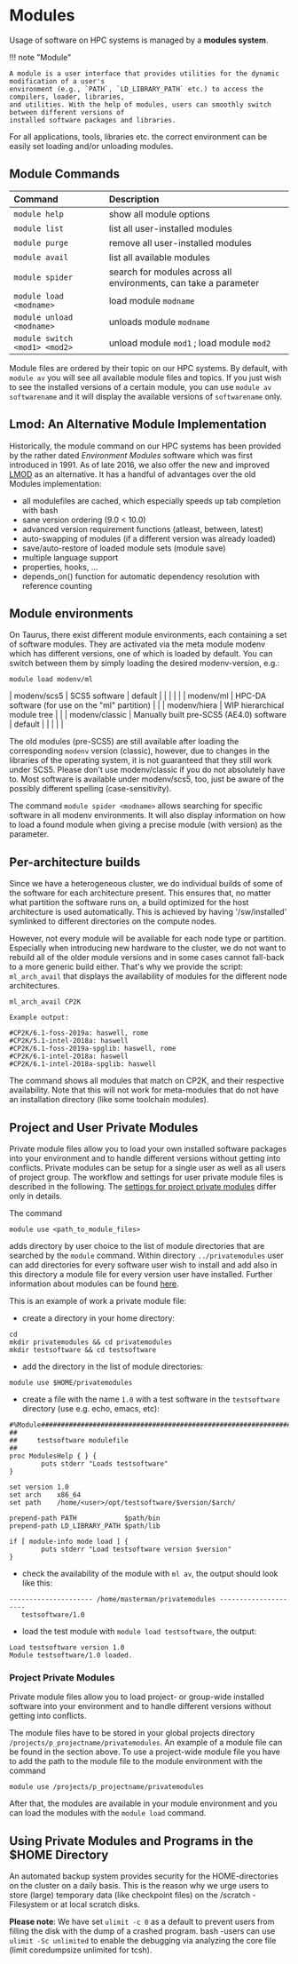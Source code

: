 # Modules

Usage of software on HPC systems is managed by a **modules system**.

!!! note "Module"

    A module is a user interface that provides utilities for the dynamic modification of a user's
    environment (e.g., `PATH`, `LD_LIBRARY_PATH` etc.) to access the compilers, loader, libraries,
    and utilities. With the help of modules, users can smoothly switch between different versions of
    installed software packages and libraries.

For all applications, tools, libraries etc. the correct environment can be easily set loading and/or
unloading modules.

## Module Commands

| Command                       | Description                                                      |
|:------------------------------|:-----------------------------------------------------------------|
| `module help`                 | show all module options                                          |
| `module list`                 | list all user-installed modules                                  |
| `module purge`                | remove all user-installed modules                                |
| `module avail`                | list all available modules                                       |
| `module spider`               | search for modules across all environments, can take a parameter |
| `module load <modname>`       | load module `modname`                                            |
| `module unload <modname>`     | unloads module `modname`                                         |
| `module switch <mod1> <mod2>` | unload module `mod1` ; load module `mod2`                        |

Module files are ordered by their topic on our HPC systems. By default, with `module av` you will
see all available module files and topics. If you just wish to see the installed versions of a
certain module, you can use `module av softwarename` and it will display the available versions of
`softwarename` only.

## Lmod: An Alternative Module Implementation

Historically, the module command on our HPC systems has been provided by the rather dated
*Environment Modules* software which was first introduced in 1991. As of late 2016, we also offer
the new and improved [LMOD](https://www.tacc.utexas.edu/research-development/tacc-projects/lmod) as
an alternative. It has a handful of advantages over the old Modules implementation:

- all modulefiles are cached, which especially speeds up tab
  completion with bash
- sane version ordering (9.0 \< 10.0)
- advanced version requirement functions (atleast, between, latest)
- auto-swapping of modules (if a different version was already loaded)
- save/auto-restore of loaded module sets (module save)
- multiple language support
- properties, hooks, ...
- depends_on() function for automatic dependency resolution with
  reference counting

## Module environments

On Taurus, there exist different module environments, each containing a set of software modules.
They are activated via the meta module modenv which has different versions, one of which is loaded
by default. You can switch between them by simply loading the desired modenv-version, e.g.:

```
module load modenv/ml
```

| modenv/scs5    | SCS5 software                                   | default |
|                |                                                 |         |
| modenv/ml      | HPC-DA software (for use on the "ml" partition) |         |
| modenv/hiera   | WIP hierarchical module tree                    |         |
| modenv/classic | Manually built pre-SCS5 (AE4.0) software        | default |
|                |                                                 |         |

The old modules (pre-SCS5) are still available after loading the corresponding `modenv` version
(classic), however, due to changes in the libraries of the operating system, it is not guaranteed
that they still work under SCS5. Please don't use modenv/classic if you do not absolutely have to.
Most software is available under modenv/scs5, too, just be aware of the possibly different spelling
(case-sensitivity).

The command `module spider <modname>` allows searching for specific software in all modenv
environments. It will also display information on how to load a found module when giving a precise
module (with version) as the parameter.

## Per-architecture builds

Since we have a heterogeneous cluster, we do individual builds of some of the software for each
architecture present. This ensures that, no matter what partition the software runs on, a build
optimized for the host architecture is used automatically. This is achieved by having
'/sw/installed' symlinked to different directories on the compute nodes.

However, not every module will be available for each node type or partition. Especially when
introducing new hardware to the cluster, we do not want to rebuild all of the older module versions
and in some cases cannot fall-back to a more generic build either. That's why we provide the script:
`ml_arch_avail` that displays the availability of modules for the different node architectures.

```
ml_arch_avail CP2K

Example output:

#CP2K/6.1-foss-2019a: haswell, rome
#CP2K/5.1-intel-2018a: haswell
#CP2K/6.1-foss-2019a-spglib: haswell, rome
#CP2K/6.1-intel-2018a: haswell
#CP2K/6.1-intel-2018a-spglib: haswell
```

The command shows all modules that match on CP2K, and their respective availability. Note that this
will not work for meta-modules that do not have an installation directory (like some toolchain
modules).

## Project and User Private Modules

Private module files allow you to load your own installed software packages into your environment
and to handle different versions without getting into conflicts. Private modules can be setup for a
single user as well as all users of project group. The workflow and settings for user private module
files is described in the following. The [settings for project private
modules](#project-private-modules) differ only in details.

The command

```
module use <path_to_module_files>
```

adds directory by user choice to the list of module directories that are searched by the `module`
command. Within directory `../privatemodules` user can add directories for every software user wish
to install and add also in this directory a module file for every version user have installed.
Further information about modules can be found [here](http://modules.sourceforge.net/).

This is an example of work a private module file:

- create a directory in your home directory:

```
cd
mkdir privatemodules && cd privatemodules
mkdir testsoftware && cd testsoftware
```

- add the directory in the list of module directories:

```
module use $HOME/privatemodules
```

- create a file with the name `1.0` with a test software in the `testsoftware` directory (use e.g.
echo, emacs, etc):

```
#%Module######################################################################
##
##     testsoftware modulefile
##
proc ModulesHelp { } {
        puts stderr "Loads testsoftware"
}

set version 1.0
set arch    x86_64
set path    /home/<user>/opt/testsoftware/$version/$arch/

prepend-path PATH            $path/bin
prepend-path LD_LIBRARY_PATH $path/lib

if [ module-info mode load ] {
        puts stderr "Load testsoftware version $version"
}
```

- check the availability of the module with `ml av`, the output should look like this:

```
--------------------- /home/masterman/privatemodules ---------------------
   testsoftware/1.0
```

- load the test module with `module load testsoftware`, the output:

```
Load testsoftware version 1.0
Module testsoftware/1.0 loaded.
```

### Project Private Modules

Private module files allow you to load project- or group-wide installed software into your
environment and to handle different versions without getting into conflicts.

The module files have to be stored in your global projects directory
`/projects/p_projectname/privatemodules`. An example of a module file can be found in the section
above. To use a project-wide module file you have to add the path to the module file to the module
environment with the command

```
module use /projects/p_projectname/privatemodules
```

After that, the modules are available in your module environment and you can load the modules with
the `module load` command.

## Using Private Modules and Programs in the $HOME Directory

An automated backup system provides security for the HOME-directories on the cluster on a daily
basis. This is the reason why we urge users to store (large) temporary data (like checkpoint files)
on the /scratch -Filesystem or at local scratch disks.

**Please note**: We have set `ulimit -c 0` as a default to prevent users from filling the disk with
the dump of a crashed program. bash -users can use `ulimit -Sc unlimited` to enable the debugging
via analyzing the core file (limit coredumpsize unlimited for tcsh).
